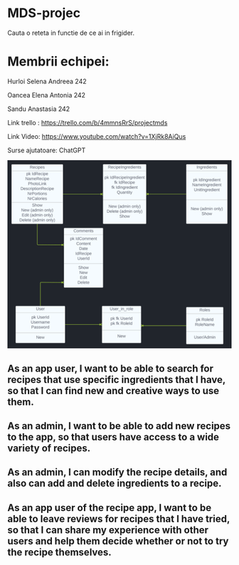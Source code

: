 # MDS-projec

Cauta o reteta in functie de ce ai in frigider.

# Membrii echipei:
Hurloi Selena Andreea 242

Oancea Elena Antonia 242

Sandu Anastasia 242


Link trello : https://trello.com/b/4mmnsRrS/projectmds

Link Video: https://www.youtube.com/watch?v=1XjRk8AiQus

Surse ajutatoare: ChatGPT



![](https://github.com/AntoniaOancea/MDS-project/blob/main/diagram.png)



## As an app user, I want to be able to search for recipes that use specific ingredients that I have, so that I can find new and creative ways to use them.

## As an admin, I want to be able to add new recipes to the app, so that users have access to a wide variety of recipes.

## As an admin, I can modify the recipe details, and also can add and delete ingredients to a recipe.

## As an app user of the recipe app, I want to be able to leave reviews for recipes that I have tried, so that I can share my experience with other users and help them decide whether or not to try the recipe themselves.


